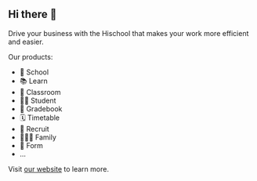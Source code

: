 ## Hi there 👋

Drive your business with the Hischool that makes your work more efficient and easier.

Our products:
- 🚀 School
- 📚 Learn
- 💬 Classroom
- 👨‍🎓 Student
- 📒 Gradebook
- 🗓️ Timetable
- 🏁 Recruit
- 👨‍👨‍👦 Family
- 🎨 Form
- ...


Visit [our website](https://hischool.one) to learn more.

